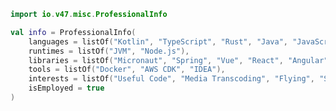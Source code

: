 ```kotlin
import io.v47.misc.ProfessionalInfo

val info = ProfessionalInfo(
    languages = listOf("Kotlin", "TypeScript", "Rust", "Java", "JavaScript", "ActionScript 3"),
    runtimes = listOf("JVM", "Node.js"),
    libraries = listOf("Micronaut", "Spring", "Vue", "React", "Angular"),
    tools = listOf("Docker", "AWS CDK", "IDEA"),
    interests = listOf("Useful Code", "Media Transcoding", "Flying", "Space Exploration", "Sci-Fi"),
    isEmployed = true
)
```

<!--
**vemilyus/vemilyus** is a ✨ _special_ ✨ repository because its `README.md` (this file) appears on your GitHub profile.

Here are some ideas to get you started:

- 🔭 I’m currently working on ...
- 🌱 I’m currently learning ...
- 👯 I’m looking to collaborate on ...
- 🤔 I’m looking for help with ...
- 💬 Ask me about ...
- 📫 How to reach me: ...
- 😄 Pronouns: ...
- ⚡ Fun fact: ...
-->
